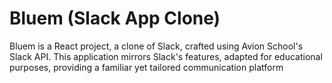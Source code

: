 # Bluem (Slack App Clone)

Bluem is a React project, a clone of Slack, crafted using Avion School's Slack API. This application mirrors Slack's features, adapted for educational purposes, providing a familiar yet tailored communication platform
